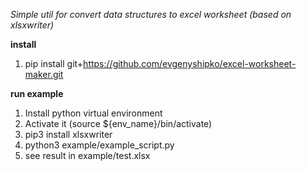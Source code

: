 *Simple util for convert data structures to excel worksheet (based on xlsxwriter)*

**install**
1. pip install git+https://github.com/evgenyshipko/excel-worksheet-maker.git

**run example**
1. Install python virtual environment
2. Activate it (source ${env_name}/bin/activate)
3. pip3 install xlsxwriter
4. python3 example/example_script.py
5. see result in example/test.xlsx
